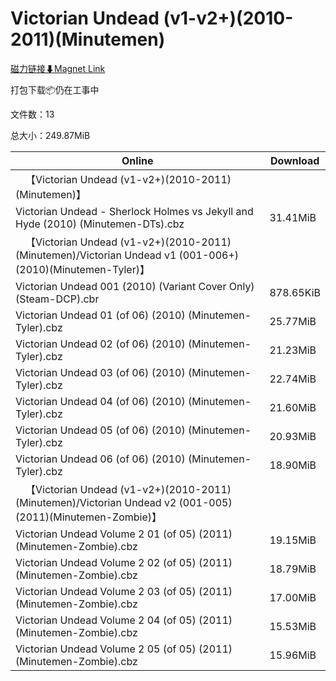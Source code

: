 # Victorian Undead (v1-v2+)(2010-2011)(Minutemen)

[磁力链接⬇Magnet Link](magnet:?xt=urn:btih:eef46f37afa1e01999c53c697079aa753cb8bfba&dn=Victorian%20Undead%20%28v1-v2%2B%29%282010-2011%29%28Minutemen%29)

打包下载📦仍在工事中

文件数：13

总大小：249.87MiB

Online | Download
--- | ---
&emsp;【Victorian Undead (v1-v2+)(2010-2011)(Minutemen)】 | 
Victorian Undead - Sherlock Holmes vs Jekyll and Hyde (2010) (Minutemen-DTs).cbz | 31.41MiB
&emsp;【Victorian Undead (v1-v2+)(2010-2011)(Minutemen)/Victorian Undead v1 (001-006+)(2010)(Minutemen-Tyler)】 | 
Victorian Undead 001 (2010) (Variant Cover Only) (Steam-DCP).cbr | 878.65KiB
Victorian Undead 01 (of 06) (2010) (Minutemen-Tyler).cbz | 25.77MiB
Victorian Undead 02 (of 06) (2010) (Minutemen-Tyler).cbz | 21.23MiB
Victorian Undead 03 (of 06) (2010) (Minutemen-Tyler).cbz | 22.74MiB
Victorian Undead 04 (of 06) (2010) (Minutemen-Tyler).cbz | 21.60MiB
Victorian Undead 05 (of 06) (2010) (Minutemen-Tyler).cbz | 20.93MiB
Victorian Undead 06 (of 06) (2010) (Minutemen-Tyler).cbz | 18.90MiB
&emsp;【Victorian Undead (v1-v2+)(2010-2011)(Minutemen)/Victorian Undead v2 (001-005)(2011)(Minutemen-Zombie)】 | 
Victorian Undead Volume 2 01 (of 05) (2011) (Minutemen-Zombie).cbz | 19.15MiB
Victorian Undead Volume 2 02 (of 05) (2011) (Minutemen-Zombie).cbz | 18.79MiB
Victorian Undead Volume 2 03 (of 05) (2011) (Minutemen-Zombie).cbz | 17.00MiB
Victorian Undead Volume 2 04 (of 05) (2011) (Minutemen-Zombie).cbz | 15.53MiB
Victorian Undead Volume 2 05 (of 05) (2011) (Minutemen-Zombie).cbz | 15.96MiB